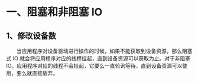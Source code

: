 # 一、阻塞和非阻塞 IO
## 1、修改设备数
&emsp;&emsp;当应用程序对设备驱动进行操作的时候，如果不能获取到设备资源，那么阻塞式 IO 就会将应用程序对应的线程挂起，直到设备资源可以获取为止。对于非阻塞 IO，应用程序对应的线程不会挂起，它要么一直轮询等待，直到设备资源可以使用，要么就直接放弃。
<!--stackedit_data:
eyJoaXN0b3J5IjpbLTEwMTY4Nzc2ODAsMTY5MzIzMzEzMF19
-->